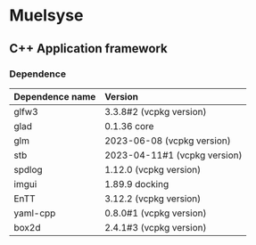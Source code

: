 # Muelsyse

## C++ Application framework

### Dependence
|       Dependence name     |			Version 			|
|       :-------------      |     :-------------------      |
| glfw3                     | 3.3.8#2       (vcpkg version) |
| glad                      | 0.1.36 core                   |
| glm                       | 2023-06-08    (vcpkg version) |
| stb                       | 2023-04-11#1  (vcpkg version) |
| spdlog                    | 1.12.0        (vcpkg version) |
| imgui                     | 1.89.9 docking                |
| EnTT                      | 3.12.2        (vcpkg version) |
| yaml-cpp                  | 0.8.0#1       (vcpkg version) |
| box2d                     | 2.4.1#3       (vcpkg version) |